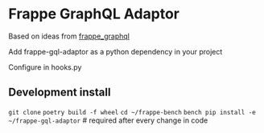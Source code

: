 # Frappe GraphQL Adaptor

Based on ideas from [frappe_graphql](https://github.com/leam-tech/frappe_graphql)

Add frappe-gql-adaptor as a python dependency in your project

Configure in hooks.py



## Development install

`git clone`
`poetry build -f wheel`
`cd ~/frappe-bench`
`bench pip install -e ~/frappe-gql-adaptor` # required after every change in code
